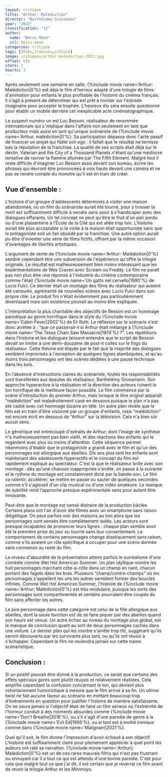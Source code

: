 ```yaml
---
layout: critique
title: "Arthur: Malédiction"
director: "Barthélémy Grossmann"
year: "2022"
classification: "12"
author:
  name: "Boris Moon"
  url: boris-moon
categories: critique
tags: [2020s,francais,schlock]
image: critiques/arthur-malediction-2022.jpg
offset: 61%
stars: 1
hearts: 3
---
```


Après seulement une semaine en salle, {%include movie name='Arthur: Malédiction|0'%} est déjà le film d'horreur adapté d'une trilogie de films d'animation pour enfants le plus profitable de l'histoire du cinéma français. Il s'agit à présent de déterminer qui est prêt à monter sur l'estrade imaginaire pour accepter le trophée. L'heureux élu sera ensuite questionné pour établir un mobile derrière cet inexplicable acte cinématographique.

<!--excerpt-end-->

Le suspect numéro un est Luc Besson, réalisateur de renommée internationale qui s'implique dans l'affaire non seulement en tant que producteur mais aussi en tant qu'unique scénariste de {%include movie name='Arthur, malédiction|0'%}. Sa participation dépasse donc l'acte passif de financer un projet qui flatte son ego : il fallait que le résultat ne ternisse pas la réputation de la franchise. La qualité de ses scripts était déjà sur le déclin, Valerian and the City of a Thousand Planets n'étant qu'une médiocre tentative de raviver la flamme allumée par The Fifth Element. Malgré tout il reste difficile d'imaginer Luc Besson assis devant son bureau, écrire les phrases qui devront être prononcées à voix haute devant une caméra et ne pas se rendre compte du monstre qu'il est en train de créer.

## Vue d'ensemble :

L'histoire d'un groupe d'adolescents déterminés à visiter une maison abandonnée, où un film du scénariste aurait été tourné, pour y trouver la mort est suffisamment difficile à vendre sans avoir à s'handicaper avec des dialogues effarants. Un tel concept ne peut qu'être le fruit d'un pari perdu ou d'une plaisanterie à l’École de la Cité qui est allée trop loin. L'histoire aurait été plus acceptable si la visite à la maison était opportuniste sans que le protagoniste soit un fan obsédé par la franchise. Une autre option aurait pu être d'inventer une série de films fictifs, offrant par la même occasion d'avantages de libertés artistiques.

L'argument de vente de {%include movie name='Arthur- Malédiction|0'%} semble cependant être une subversion de l'expérience qu'offre la trilogie originale. Le résultat est malheureusement bien moins intéressant que les expérimentations de Wes Craven avec Scream ou Freddy. Le film ne paraît pas non plus être une réponse à l'industrie du cinéma contemporaine comme l'était {%include movie name='Un gatto nel cervello|1990'%} de Lucio Fulci. Ce dernier était un montage des films du réalisateur qui avaient été censurés, agrémenté de nouvelles scènes avec Lucio Fulci dans son propre rôle. Le produit fini n'était évidemment pas particulièrement divertissant mais son existence pouvait au moins être expliquée.

L'interprétation la plus charitable des objectifs de Besson est un hommage parodique au genre horrifique dans le style du {%include movie name='Cabin Fever|2002'%} de Eli Roth. La réflexion sur le scénario s'est donc arrêtée à : “que ce passerait-il si Arthur était mélangé à {%include movie name='The Texas Chain Saw Massacre|1974'%} ?”. Les répétitions dans l'histoire et les dialogues laissent entendre que le script de Besson devait se limiter à une demi-douzaine de post-it collés sur le frigo du réalisateur. Cette théorie est étayée par le fait que la majorité des dialogues semblent improvisés à l'exception de quelques lignes alambiquées, et qu'au moins trois personnages ont des scènes dédiées à une pause technique dans les bois.

En l'absence d'instructions claires du scénariste, toutes les responsabilités sont transférées aux épaules du réalisateur, Barthélémy Grossmann. Son approche hyperactive à la réalisation et la direction des acteurs ruinent le ton horrifique de la meilleure façon possible. Le film commence par la scène d'introduction du premier Arthur, mais lorsque le titre orignal apparaît “malédiction” est maladroitement casé en dessous puisque le plan n'a pas été cadré avec cet hommage bizarre en tête. Un autre plan révèle que le film est en train d'être visionné par un groupe d'enfants, mais “malédiction” est encore écrit en dessous de “Arthur” sur la télévision. Cela n'a bien sûr aucun sens.

Le générique est entrecoupé d'extraits de Arthur, dont l'image de synthèse n'a malheureusement pas bien vieilli, et des réactions des enfants qui le regardent avec plus ou moins d'attention. Cette séquence permet néanmoins d'établir que le protagoniste a grandi avec le film et qu'un des personnages est allergique aux abeilles. Dix ans plus tard les enfants sont maintenant des adolescents hyperactifs et le concept du film est rapidement expliqué au spectateur. C'est là que le réalisateur brille avec son montage : dès qu'une chanson inappropriée s'arrête, on passe à la suivante et le rythme du montage est constamment dicté par la bande-son. Le film va ralentir, accélérer, se mettre en pause ou sauter de quelques secondes comme s'il s'agissait d'un clip musical ou d'une vidéo amateure. Le manque de subtilité rend l'approche presque expérimentale sans pour autant être innovante.

Peut-être que le montage est sensé distraire de la production bâclée. Certains plans ont l'air d'avoir été filmés avec un smartphone sans raison diégétique. On peut parfois voir des maisons au loin alors que les personnages sont sensés être complètement isolés. Les acteurs sont presque incapables de prononcer leurs lignes : chaque plan semble avoir été la première prise du jour ou tourné sans leur consentement. Le comportement de certains personnages change drastiquement sans raison, comme s'ils avaient un rôle spécifique à occuper pour une scène donnée sans connexion au reste du film.

Le niveau d'absurdité de la présentation atteint parfois le surréalisme d'une comédie comme Wet Hot American Summer. Un plan idyllique montre les huit personnages marchant côte-à-côte dans un champ en riant, chacun portant des fagots dans les bras. Plusieurs “champ/contre-champs” où les personnages s'appellent les uns les autres semblent former des boucles infinies. Comme Wet Hot American Summer, l'histoire de {%include movie name='Arthur; Malédiction|0'%} est très modulaire, puisque les sorts des personnages sont compartimentés et certains pourraient être coupés du film sans affecter les autres.

Le pire personnage dans cette catégorie est celui de la fille allergique aux abeilles, dont la seule fonction est de se faire piquer par des abeilles quand son heure est venue. Un autre échec au niveau du montage plus global, est le manque de conclusion quant au sort de deux personnages cachés dans une voiture. Le dernier plan qui les montre s'arrête trop tôt, suggérant qu'ils seront découverts par les survivants plus tard, ou qu'ils ont réussi à s'échapper. Cependant le film ne reviendra jamais sur cette trame scénaristique.

## Conclusion :

Si un positif pouvait être donné à la production, ce serait que certains des effets spéciaux gores sont plutôt réussis et relativement réalistes. Cela amplifie cependant la confusion concernant le ton, qui devient plus volontairement humoristique à mesure que le film arrive à sa fin. Un ultime twist ne fait aucune faveur au scénario en mettant beaucoup trop d'événements en question pour justifier l'histoire de manière satisfaisante. On ne saura jamais si l'objectif était de faire un film sérieux où l'extrémité de l'horreur conduit à des moments absurdes comme {%include movie name='Don\'t Breathe|2016'%}, ou s'il s'agit d'une parodie de genre à la {%include movie name='Evil Ed|1995'%}, ou si tout est à moitié ironique comme dans {%include movie name='Malignant|2021'%}.

Quel qu'il soit, le film donne l'impression d'avoir échoué à son objectif. L'histoire est suffisamment claire pour pleinement apprécier à quel point les auteurs ont raté sa narration. {%include movie name='Arthur▯ Malédiction|0'%} est un de ces rares mauvais films qui n'est pas frustrant ou ennuyant car il a tout ce qui est attendu d'une bonne parodie. C'est pour cela que malgré tout ce que j'ai dit, il est certain que je reverrai ce film avant de revoir la trilogie Arthur et les Minimoys.
